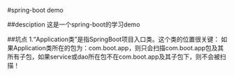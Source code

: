 #spring-boot demo

##desciption
这是一个spring-boot的学习demo

##坑点
1.“Application类”是指SpringBoot项目入口类。这个类的位置很关键：
  如果Application类所在的包为：com.boot.app，则只会扫描com.boot.app包及其所有子包，如果service或dao所在包不在com.boot.app及其子包下，则不会被扫描！